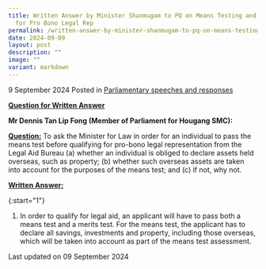 ```yaml
---
title: Written Answer by Minister Shanmugam to PQ on Means Testing and Criteria
  for Pro Bono Legal Rep
permalink: /written-answer-by-minister-shanmugam-to-pq-on-means-testing-and-criteria-for-pro-bono-legal-rep/
date: 2024-09-09
layout: post
description: ""
image: ""
variant: markdown
---
```

9 September 2024 Posted in [Parliamentary speeches and responses](/news/parliamentary-speeches) 

<b><u>Question for Written Answer</u></b>

**Mr Dennis Tan Lip Fong (Member of Parliament for Hougang SMC):** 

<b><u>Question:</u></b>
To ask the Minister for Law in order for an individual to pass the means test before qualifying for pro-bono legal representation from the Legal Aid Bureau (a) whether an individual is obliged to declare assets held overseas, such as property; (b) whether such overseas assets are taken into account for the purposes of the means test; and (c) if not, why not.

<b><u>Written Answer:</u></b>

{:start="1"}
1.	In order to qualify for legal aid, an applicant will have to pass both a means test and a merits test. For the means test, the applicant has to declare all savings, investments and property, including those overseas, which will be taken into account as part of the means test assessment.

<p class="right-side-updated">Last updated on 09 September 2024</p>
